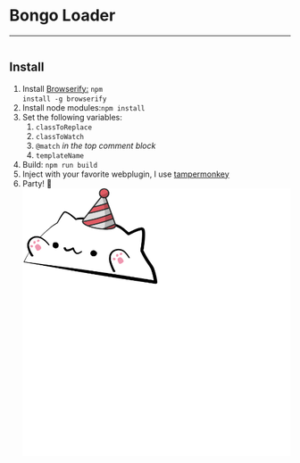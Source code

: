 # Bongo Loader
<hr/>

<div style="display: inline-block;">

## Install
1. Install [Browserify:](https://browserify.org/) <code>npm install -g browserify</code>
2. Install node modules:<code>npm install</code>
3. Set the following variables:
    1. <code>classToReplace</code>
    2. <code>classToWatch</code>
    3. <code>@match</code> _in the top comment block_
    4. <code>templateName</code>
4. Build: <code>npm run build</code>
5. Inject with your favorite webplugin, I use [tampermonkey](https://www.tampermonkey.net/)
6. Party! :partying_face:
![](./assets/images/party-bongo-cat.svg)

</div>